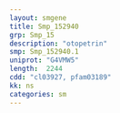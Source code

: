 ```yaml
---
layout: smgene
title: Smp_152940
grp: Smp_15
description: "otopetrin"
smp: Smp_152940.1
uniprot: "G4VMW5"
length:  2244
cdd: "cl03927, pfam03189"
kk: ns
categories: sm
---
```

